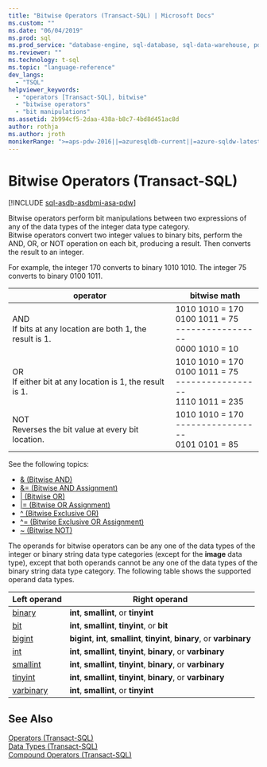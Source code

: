 ```yaml
---
title: "Bitwise Operators (Transact-SQL) | Microsoft Docs"
ms.custom: ""
ms.date: "06/04/2019"
ms.prod: sql
ms.prod_service: "database-engine, sql-database, sql-data-warehouse, pdw"
ms.reviewer: ""
ms.technology: t-sql
ms.topic: "language-reference"
dev_langs: 
  - "TSQL"
helpviewer_keywords: 
  - "operators [Transact-SQL], bitwise"
  - "bitwise operators"
  - "bit manipulations"
ms.assetid: 2b994cf5-2daa-438a-b8c7-4bd8d451ac8d
author: rothja
ms.author: jroth
monikerRange: ">=aps-pdw-2016||=azuresqldb-current||=azure-sqldw-latest||>=sql-server-2016||=sqlallproducts-allversions||>=sql-server-linux-2017||=azuresqldb-mi-current"
---
```

# Bitwise Operators (Transact-SQL)
[!INCLUDE [sql-asdb-asdbmi-asa-pdw](../../includes/applies-to-version/sql-asdb-asdbmi-asa-pdw.md)]

  Bitwise operators perform bit manipulations between two expressions of any of the data types of the integer data type category.  
  Bitwise operators convert two integer values to binary bits, perform the AND, OR, or NOT operation on each bit, producing a result. Then converts the result to an integer.  
  
  For example, the integer 170 converts to binary 1010 1010.
  The integer 75 converts to binary 0100 1011.

|operator|bitwise math|
|---- |---- |
|AND <br> If bits at any location are both 1, the result is 1. |1010 1010 = 170 <br>0100 1011 =  75 <br>-----------------  <br> 0000 1010 =  10 |
|OR <br> If either bit at any location is 1, the result is 1. |1010 1010 = 170 <br>0100 1011 =  75 <br>-----------------  <br> 1110 1011 = 235|
|NOT  <br> Reverses the bit value at every bit location. |1010 1010 = 170 <br>----------------- <br>  0101 0101 =   85 |
  
See the following topics:   
* [& &#40;Bitwise AND&#41;](../../t-sql/language-elements/bitwise-and-transact-sql.md)  
* [&= &#40;Bitwise AND Assignment&#41;](../../t-sql/language-elements/bitwise-and-equals-transact-sql.md)   
* [&#124; &#40;Bitwise OR&#41;](../../t-sql/language-elements/bitwise-or-transact-sql.md)  
* [&#124;= &#40;Bitwise OR Assignment&#41;](../../t-sql/language-elements/bitwise-or-equals-transact-sql.md)   
* [^ &#40;Bitwise Exclusive OR&#41;](../../t-sql/language-elements/bitwise-exclusive-or-transact-sql.md)  
* [^= &#40;Bitwise Exclusive OR Assignment&#41;](../../t-sql/language-elements/bitwise-exclusive-or-equals-transact-sql.md)  
* [~ &#40;Bitwise NOT&#41;](../../t-sql/language-elements/bitwise-not-transact-sql.md)  
  
 The operands for bitwise operators can be any one of the data types of the integer or binary string data type categories (except for the **image** data type), except that both operands cannot be any one of the data types of the binary string data type category. The following table shows the supported operand data types.  
  
|Left operand|Right operand|  
|------------------|-------------------|  
|[binary](../../t-sql/data-types/binary-and-varbinary-transact-sql.md)|**int**, **smallint**, or **tinyint**|  
|[bit](../../t-sql/data-types/bit-transact-sql.md)|**int**, **smallint**, **tinyint**, or **bit**|  
|[bigint](../../t-sql/data-types/int-bigint-smallint-and-tinyint-transact-sql.md)|**bigint**, **int**, **smallint**, **tinyint**, **binary**, or **varbinary**|  
|[int](../../t-sql/data-types/int-bigint-smallint-and-tinyint-transact-sql.md)|**int**, **smallint**, **tinyint**, **binary**, or **varbinary**|  
|[smallint](../../t-sql/data-types/int-bigint-smallint-and-tinyint-transact-sql.md)|**int**, **smallint**, **tinyint**, **binary**, or **varbinary**|  
|[tinyint](../../t-sql/data-types/int-bigint-smallint-and-tinyint-transact-sql.md)|**int**, **smallint**, **tinyint**, **binary**, or **varbinary**|  
|[varbinary](../../t-sql/data-types/binary-and-varbinary-transact-sql.md)|**int**, **smallint**, or **tinyint**|  
  
## See Also  
 [Operators &#40;Transact-SQL&#41;](../../t-sql/language-elements/operators-transact-sql.md)   
 [Data Types &#40;Transact-SQL&#41;](../../t-sql/data-types/data-types-transact-sql.md)   
 [Compound Operators &#40;Transact-SQL&#41;](../../t-sql/language-elements/compound-operators-transact-sql.md)
